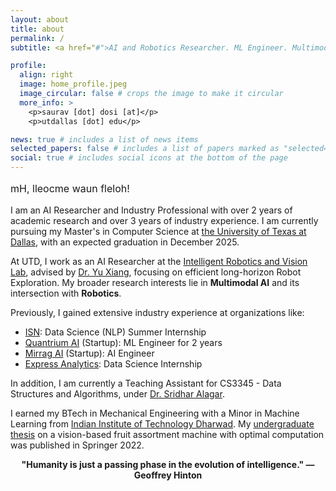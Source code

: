 ```yaml
---
layout: about
title: about
permalink: /
subtitle: <a href="#">AI and Robotics Researcher. ML Engineer. Multimodal AI.</a>

profile:
  align: right
  image: home_profile.jpeg
  image_circular: false # crops the image to make it circular
  more_info: >
    <p>saurav [dot] dosi [at]</p>
    <p>utdallas [dot] edu</p>

news: true # includes a list of news items
selected_papers: false # includes a list of papers marked as "selected={true}"
social: true # includes social icons at the bottom of the page
---
```

<div class="hero" id="hero">
  <p id="scrambledText">mH, lleocme waun fleloh!</p>
</div>

I am an AI Researcher and Industry Professional with over 2 years of academic research and over 3 years of industry experience. I am currently pursuing my Master's in Computer Science at [the University of Texas at Dallas](https://engineering.utdallas.edu/), with an expected graduation in December 2025.

At UTD, I work as an AI Researcher at the [Intelligent Robotics and Vision Lab](https://labs.utdallas.edu/irvl/), advised by [Dr. Yu Xiang](https://yuxng.github.io/), focusing on efficient long-horizon Robot Exploration. My broader research interests lie in **Multimodal AI** and its intersection with **Robotics**.

Previously, I gained extensive industry experience at organizations like:

- [ISN](https://www.isnetworld.com/en/): Data Science (NLP) Summer Internship
- [Quantrium AI](https://www.quantrium.ai/) (Startup): ML Engineer for 2 years
- [Mirrag AI](https://mirrag.in/) (Startup): AI Engineer
- [Express Analytics](https://www.expressanalytics.com/): Data Science Internship

In addition, I am currently a Teaching Assistant for CS3345 - Data Structures and Algorithms, under [Dr. Sridhar Alagar](https://profiles.utdallas.edu/sridhar).

I earned my BTech in Mechanical Engineering with a Minor in Machine Learning from [Indian Institute of Technology Dharwad](https://www.iitdh.ac.in/). My [undergraduate thesis](https://link.springer.com/chapter/10.1007/978-3-031-05767-0_2) on a vision-based fruit assortment machine with optimal computation was published in Springer 2022.

<div style="font-size: 1em; font-weight: bold; text-align: center; margin-bottom: 20px;">
"Humanity is just a passing phase in the evolution of intelligence." — Geoffrey Hinton
</div>

<style>
    #scrambledText {
  font-size: 1.0rem; /* Normal text size */
  cursor: pointer;
  color: var(--global-text-color); /* Default text color */
  transition: color 0.3s ease-in-out;
  white-space: nowrap; /* Prevent line breaks */
  overflow: hidden; /* Hides extra text during the animation */
    }
    
      #scrambledText:hover {
      color: var(--global-hover-color); /* Text color on hover */
    }
</style>

<script>
  document.addEventListener("DOMContentLoaded", () => {
    const scrambledTextElement = document.getElementById("scrambledText");
    const unscrambledText = "Hi, welcome fellow human!";
    const scrambledText = scrambledTextElement.textContent;

    let isUnscrambled = false;

    scrambledTextElement.addEventListener("click", () => {
      if (isUnscrambled) return; 

      isUnscrambled = true; 
      const duration = 2000; 
      const interval = 50; 
      let progress = 0;

      const animateUnscramble = setInterval(() => {
        progress += interval;
        const percentage = progress / duration;
        const revealLength = Math.floor(percentage * unscrambledText.length);

        // Gradually replace scrambled text with correct letters
        scrambledTextElement.textContent =
          unscrambledText.slice(0, revealLength) +
          scrambledText.slice(revealLength);

        if (progress >= duration) {
          clearInterval(animateUnscramble); 
          scrambledTextElement.textContent = unscrambledText; 
          scrambledTextElement.style.cursor = "default"; 
        }
      }, interval);
    });
  });
</script>
